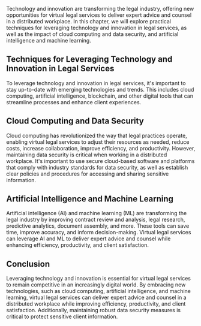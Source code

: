 
Technology and innovation are transforming the legal industry, offering new opportunities for virtual legal services to deliver expert advice and counsel in a distributed workplace. In this chapter, we will explore practical techniques for leveraging technology and innovation in legal services, as well as the impact of cloud computing and data security, and artificial intelligence and machine learning.

Techniques for Leveraging Technology and Innovation in Legal Services
---------------------------------------------------------------------

To leverage technology and innovation in legal services, it's important to stay up-to-date with emerging technologies and trends. This includes cloud computing, artificial intelligence, blockchain, and other digital tools that can streamline processes and enhance client experiences.

Cloud Computing and Data Security
---------------------------------

Cloud computing has revolutionized the way that legal practices operate, enabling virtual legal services to adjust their resources as needed, reduce costs, increase collaboration, improve efficiency, and productivity. However, maintaining data security is critical when working in a distributed workplace. It's important to use secure cloud-based software and platforms that comply with industry standards for data security, as well as establish clear policies and procedures for accessing and sharing sensitive information.

Artificial Intelligence and Machine Learning
--------------------------------------------

Artificial intelligence (AI) and machine learning (ML) are transforming the legal industry by improving contract review and analysis, legal research, predictive analytics, document assembly, and more. These tools can save time, improve accuracy, and inform decision-making. Virtual legal services can leverage AI and ML to deliver expert advice and counsel while enhancing efficiency, productivity, and client satisfaction.

Conclusion
----------

Leveraging technology and innovation is essential for virtual legal services to remain competitive in an increasingly digital world. By embracing new technologies, such as cloud computing, artificial intelligence, and machine learning, virtual legal services can deliver expert advice and counsel in a distributed workplace while improving efficiency, productivity, and client satisfaction. Additionally, maintaining robust data security measures is critical to protect sensitive client information.
